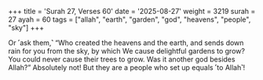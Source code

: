 +++
title = 'Surah 27, Verses 60'
date = '2025-08-27'
weight = 3219
surah = 27
ayah = 60
tags = ["allah", "earth", "garden", "god", "heavens", "people", "sky"]
+++

Or ˹ask them,˺ “Who created the heavens and the earth, and sends down rain for you from the sky, by which We cause delightful gardens to grow? You could never cause their trees to grow. Was it another god besides Allah?” Absolutely not! But they are a people who set up equals ˹to Allah˺!